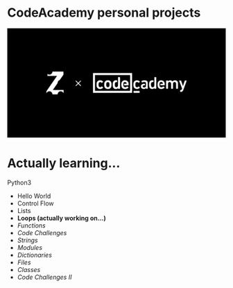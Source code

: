 # CodeAcademy personal projects
<img src="repository-cover.png"/>

# Actually learning...
Python3
- Hello World
- Control Flow
- Lists
- **Loops (actually working on...)**
- *Functions*
- *Code Challenges*
- *Strings*
- *Modules*
- *Dictionaries*
- *Files*
- *Classes*
- *Code Challenges II*
